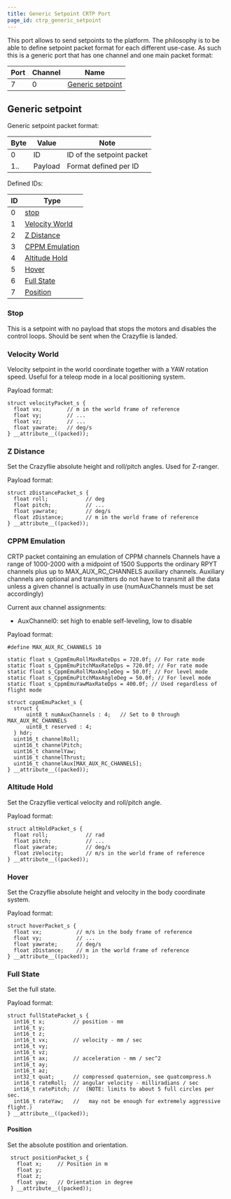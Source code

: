 ```yaml
---
title: Generic Setpoint CRTP Port
page_id: ctrp_generic_setpoint
---
```



This port allows to send setpoints to the platform. The philosophy is to
be able to define setpoint packet format for each different use-case. As
such this is a generic port that has one channel and one main packet
format:

|  Port  | Channel  | Name|
|  ------| ---------| --------------------------------------------------|
|  7     | 0        | [Generic setpoint](#generic-setpoint)|

Generic setpoint
----------------

Generic setpoint packet format:

|  Byte  | Value    | Note|
|  ------| ---------| ---------------------------|
|  0     | ID       | ID of the setpoint packet|
|  1..   | Payload  | Format defined per ID|

Defined IDs:

 | ID  | Type|
 | ----| -----------------------------------------------------------------------|
 | 0   | [stop](#stop)|
 | 1   | [Velocity World](#velocity-world)|
 | 2   | [Z Distance](#z-distance)|
 | 3   | [CPPM Emulation](#cppm-emulation)|
 | 4   | [Altitude Hold](#altitude-hold)|
 | 5   | [Hover](#hover)|
 | 6   | [Full State](#full-state)|
 | 7   | [Position](#position)|

### Stop

This is a setpoint with no payload that stops the motors and disables
the control loops. Should be sent when the Crazyflie is landed.

### Velocity World

Velocity setpoint in the world coordinate together with a YAW rotation
speed. Useful for a teleop mode in a local positioning system.

Payload format:

``` {.c}
struct velocityPacket_s {
  float vx;        // m in the world frame of reference
  float vy;        // ...
  float vz;        // ...
  float yawrate;   // deg/s
} __attribute__((packed));
```

### Z Distance

Set the Crazyflie absolute height and roll/pitch angles. Used for
Z-ranger.

Payload format:

``` {.c}
struct zDistancePacket_s {
  float roll;            // deg
  float pitch;           // ...
  float yawrate;         // deg/s
  float zDistance;       // m in the world frame of reference
} __attribute__((packed));
```

### CPPM Emulation

CRTP packet containing an emulation of CPPM channels Channels have a
range of 1000-2000 with a midpoint of 1500 Supports the ordinary RPYT
channels plus up to MAX\_AUX\_RC\_CHANNELS auxiliary channels. Auxiliary
channels are optional and transmitters do not have to transmit all the
data unless a given channel is actually in use (numAuxChannels must be
set accordingly)

Current aux channel assignments:

-   AuxChannel0: set high to enable self-leveling, low to disable

Payload format:

``` {.c}
#define MAX_AUX_RC_CHANNELS 10

static float s_CppmEmuRollMaxRateDps = 720.0f; // For rate mode
static float s_CppmEmuPitchMaxRateDps = 720.0f; // For rate mode
static float s_CppmEmuRollMaxAngleDeg = 50.0f; // For level mode
static float s_CppmEmuPitchMaxAngleDeg = 50.0f; // For level mode
static float s_CppmEmuYawMaxRateDps = 400.0f; // Used regardless of flight mode

struct cppmEmuPacket_s {
  struct {
      uint8_t numAuxChannels : 4;   // Set to 0 through MAX_AUX_RC_CHANNELS
      uint8_t reserved : 4;
  } hdr;
  uint16_t channelRoll;
  uint16_t channelPitch;
  uint16_t channelYaw;
  uint16_t channelThrust;
  uint16_t channelAux[MAX_AUX_RC_CHANNELS];
} __attribute__((packed));
```

### Altitude Hold

Set the Crazyflie vertical velocity and roll/pitch angle.

Payload format:

``` {.c}
struct altHoldPacket_s {
  float roll;            // rad
  float pitch;           // ...
  float yawrate;         // deg/s
  float zVelocity;       // m/s in the world frame of reference
} __attribute__((packed));
```

### Hover

Set the Crazyflie absolute height and velocity in the body coordinate
system.

Payload format:

``` {.c}
struct hoverPacket_s {
  float vx;           // m/s in the body frame of reference
  float vy;           // ...
  float yawrate;      // deg/s
  float zDistance;    // m in the world frame of reference
} __attribute__((packed));
```

### Full State

Set the full state.

Payload format:

``` {.c}
struct fullStatePacket_s {
  int16_t x;         // position - mm
  int16_t y;
  int16_t z;
  int16_t vx;        // velocity - mm / sec
  int16_t vy;
  int16_t vz;
  int16_t ax;        // acceleration - mm / sec^2
  int16_t ay;
  int16_t az;
  int32_t quat;      // compressed quaternion, see quatcompress.h
  int16_t rateRoll;  // angular velocity - milliradians / sec
  int16_t ratePitch; //  (NOTE: limits to about 5 full circles per sec.
  int16_t rateYaw;   //   may not be enough for extremely aggressive flight.)
} __attribute__((packed));
```

#### Position

Set the absolute postition and orientation.

``` {.c}
 struct positionPacket_s {
   float x;     // Position in m
   float y;
   float z;
   float yaw;   // Orientation in degree
 } __attribute__((packed));
```

